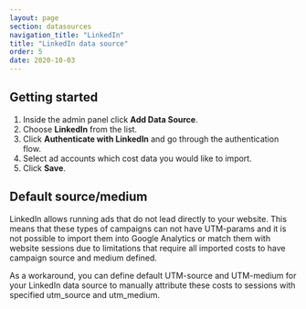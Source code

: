 ```yaml
---
layout: page
section: datasources
navigation_title: "LinkedIn"
title: "LinkedIn data source"
order: 5
date: 2020-10-03
---
```


## Getting started

1. Inside the admin panel click **Add Data Source**.
2. Choose **LinkedIn** from the list.
3. Click **Authenticate with LinkedIn** and go through the authentication flow.
4. Select ad accounts which cost data you would like to import.
5. Click **Save**.

## Default source/medium

LinkedIn allows running ads that do not lead directly to your website. This means that these types of campaigns can not have UTM-params and it is not possible to import them into Google Analytics or match them with website sessions due to limitations that require all imported costs to have campaign source and medium defined.

As a workaround, you can define default UTM-source and UTM-medium for your LinkedIn data source to manually attribute these costs to sessions with specified utm_source and utm_medium.
